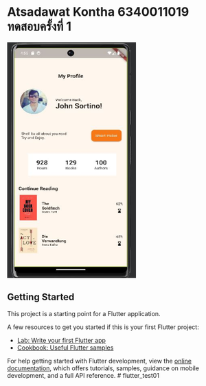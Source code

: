 # Atsadawat Kontha 6340011019 ทดสอบครั้งที่ 1

<img src="assets/image/result_test.jpg" style="width: 300px; height: 550px">

## Getting Started

This project is a starting point for a Flutter application.

A few resources to get you started if this is your first Flutter project:

- [Lab: Write your first Flutter app](https://docs.flutter.dev/get-started/codelab)
- [Cookbook: Useful Flutter samples](https://docs.flutter.dev/cookbook)

For help getting started with Flutter development, view the
[online documentation](https://docs.flutter.dev/), which offers tutorials,
samples, guidance on mobile development, and a full API reference.
#   f l u t t e r _ t e s t 0 1 
 
 